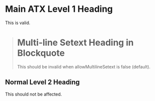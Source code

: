 # Main ATX Level 1 Heading

This is valid.

> Multi-line
> Setext Heading
> in Blockquote
> ==============
>
> This should be invalid when allowMultilineSetext is false (default).

## Normal Level 2 Heading

This should not be affected.
